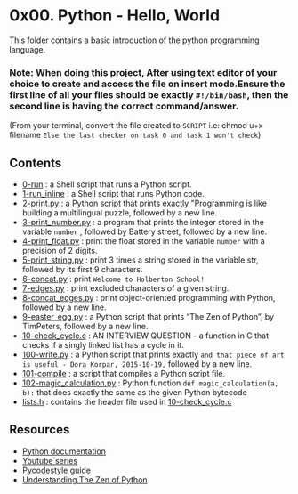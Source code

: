 # 0x00. Python - Hello, World
This folder contains a basic introduction of the python programming language.

### Note: When doing this project, After using text editor of your choice to create and access the file on insert mode.Ensure the first line of all your files should be exactly `#!/bin/bash`, then the second line is having the correct command/answer.
(From your terminal, convert the file created to `SCRIPT` i.e: chmod u+x filename `Else the last checker on task 0 and task 1 won't check`)

## Contents
- [0-run](0-run) : a Shell script that runs a Python script.
- [1-run_inline](1-run_inline) : a Shell script that runs Python code.
- [2-print.py](2-print.py) : a Python script that prints exactly "Programming  is like building a multilingual puzzle, followed by a new line.
- [3-print_number.py](3-print_number.py) : a program that prints the integer stored in the variable ```number``` , followed by Battery street, followed by a new line.
- [4-print_float.py](4-print_float.py) :  print the float stored in the variable ```number``` with a precision of 2 digits.
- [5-print_string.py](5-print_string.py) :  print 3 times a string stored in the variable str, followed by its first 9 characters.
- [6-concat.py](6-concat.py) : print ```Welcome to Holberton School!```
- [7-edges.py](7-edges.py) : print excluded characters of a given string.
- [8-concat_edges.py](8-concat_edges.py) :  print object-oriented programming with Python, followed by a new line.
- [9-easter_egg.py](9-easter_egg.py) : a Python script that prints “The Zen of Python”, by TimPeters, followed by a new line.
- [10-check_cycle.c](10-check_cycle.c) : AN INTERVIEW QUESTION - a function in C that checks if a singly linked list has a cycle in it.
- [100-write.py](100-write.py) : a Python script that prints exactly ```and that piece of art is useful - Dora Korpar, 2015-10-19,``` followed by a new line.
- [101-compile](101-compile) : a script that compiles a Python script file.
- [102-magic_calculation.py](102-magic_calculation.py) : Python function ```def magic_calculation(a, b):``` that does exactly the same as the given Python bytecode
- [lists.h](lists.h) : contains the header file used in [10-check_cycle.c](10-check_cycle.c)

## Resources 
- [Python documentation](https://docs.python.org/3/tutorial/index.html)
- [Youtube series](https://www.youtube.com/playlist?list=PLGLfVvz_LVvTn3cK5e6LjhgGiSeVlIRwt)
- [Pycodestyle guide](https://alx-intranet.hbtn.io/rltoken/zbSpP5Q7q3JUCAWDL2z9Wg)
- [Understanding The Zen of Python](https://www.youtube.com/watch?v=uBHOb55-fBo)
